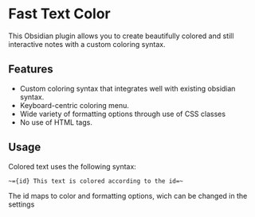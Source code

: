 # Fast Text Color

This Obsidian plugin allows you to create beautifully colored and still interactive notes with a custom coloring syntax. 

## Features

- Custom coloring syntax that integrates well with existing obsidian syntax.
- Keyboard-centric coloring menu.
- Wide variety of formatting options through use of CSS classes
- No use of HTML tags.

## Usage

Colored text uses the following syntax:

```
~={id} This text is colored according to the id=~
```

The id maps to color and formatting options, wich can be changed in the settings
